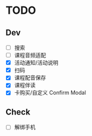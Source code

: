 # TODO

## Dev

- [ ] 搜索
- [ ] 课程音频适配
- [x] 活动通知/活动说明
- [x] 扫码
- [x] 课程配音保存
- [x] 课程伴读
- [x] 卡购买/自定义 Confirm Modal

## Check

- [ ] 解绑手机
